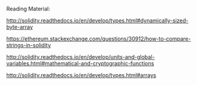 Reading Material:

http://solidity.readthedocs.io/en/develop/types.html#dynamically-sized-byte-array

https://ethereum.stackexchange.com/questions/30912/how-to-compare-strings-in-solidity

http://solidity.readthedocs.io/en/develop/units-and-global-variables.html#mathematical-and-cryptographic-functions

http://solidity.readthedocs.io/en/develop/types.html#arrays

